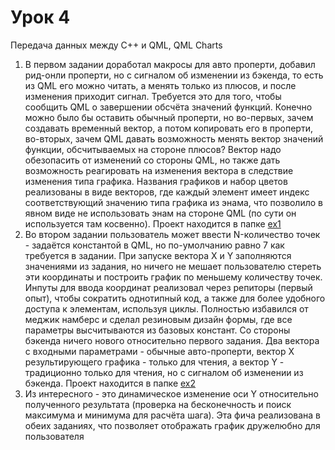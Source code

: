 # Урок 4
Передача данных между C++ и QML, QML Charts

1. В первом задании доработал макросы для авто проперти, добавил рид-онли проперти, но с сигналом об изменении из бэкенда, то есть из QML его можно читать, а менять только из плюсов, и после изменения приходит сигнал. Требуется это для того, чтобы сообщить QML о завершении обсчёта значений функций. Конечно можно было бы оставить обычный проперти, но во-первых, зачем создавать временный вектор, а потом копировать его в проперти, во-вторых, зачем QML давать возможность менять вектор значений функции, обсчитываемых на стороне плюсов? Вектор надо обезопасить от изменений со стороны QML, но также дать возможность реагировать на изменения вектора в следствие изменения типа графика. Названия графиков и набор цветов реализованы в виде векторов, где каждый элемент имеет индекс соответствующий значению типа графика из энама, что позволило в явном виде не использовать энам на стороне QML (по сути он используется там косвенно). Проект находится в папке [ex1](https://github.com/bazyak/qml/tree/qml04/qml04/ex1)  
2. Во втором задании пользователь может ввести N-количество точек - задаётся константой в QML, но по-умолчанию равно 7 как требуется в задании. При запуске вектора X и Y заполняются значениями из задания, но ничего не мешает пользователю стереть эти координаты и построить график по меньшему количеству точек. Инпуты для ввода координат реализовал через репиторы (первый опыт), чтобы сократить однотипный код, а также для более удобного доступа к элементам, используя циклы. Полностью избавился от меджик намберс и сделал резиновым дизайн формы, где все параметры высчитываются из базовых констант. Со стороны бэкенда ничего нового относительно первого задания. Два вектора с входными параметрами - обычные авто-проперти, вектор Х результирующего графика - только для чтения, а вектор Y - традиционно только для чтения, но с сигналом об изменении из бэкенда. Проект находится в папке [ex2](https://github.com/bazyak/qml/tree/qml04/qml04/ex2)  
3. Из интересного - это динамическое изменение оси Y относительно полученного результата (проверка на бесконечность и поиск максимума и минимума для расчёта шага). Эта фича реализована в обеих заданиях, что позволяет отображать график дружелюбно для пользователя
